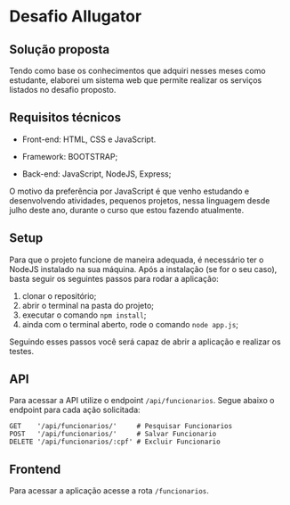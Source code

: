 # Desafio Allugator

## Solução proposta

Tendo como base os conhecimentos que adquiri nesses meses como estudante, elaborei um sistema web que permite realizar os serviços listados no desafio proposto.

## Requisitos técnicos

- Front-end: HTML, CSS e JavaScript.

- Framework: BOOTSTRAP;

- Back-end: JavaScript, NodeJS, Express;

O motivo da preferência por JavaScript é que venho estudando e desenvolvendo atividades, pequenos projetos, nessa linguagem desde julho deste ano, durante o curso
que estou fazendo atualmente. 

## Setup 

Para que o projeto funcione de maneira adequada, é necessário ter o NodeJS instalado na sua máquina. Após a instalação (se for o seu caso), basta seguir os seguintes passos para rodar a aplicação:

1. clonar o repositório;
2. abrir o terminal na pasta do projeto;
3. executar o comando `npm install`;
4. ainda com o terminal aberto, rode o comando `node app.js`;

Seguindo esses passos você será capaz de abrir a aplicação e realizar os testes.  

## API 

Para acessar a API utilize o endpoint `/api/funcionarios`. Segue abaixo o endpoint para cada ação solicitada:

```
GET    '/api/funcionarios/'     # Pesquisar Funcionarios
POST   '/api/funcionarios/'     # Salvar Funcionario
DELETE '/api/funcionarios/:cpf' # Excluir Funcionario
```


## Frontend

Para acessar a aplicação acesse a rota `/funcionarios`.
